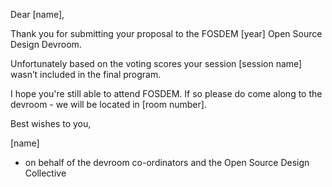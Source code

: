 Dear [name],

Thank you for submitting your proposal to the FOSDEM [year] Open Source
Design Devroom.

Unfortunately based on the voting scores your session [session name] wasn’t included in the final program.

I hope you're still able to attend FOSDEM. If so please do come along to the
devroom - we will be located in [room number].

Best wishes to you,

[name]
- on behalf of the devroom co-ordinators and the Open Source Design Collective
